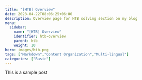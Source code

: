```yaml
---
title: "[HTB] Overview"
date: 2023-04-22T08:06:25+06:00
description: Overview page for HTB solving section on my blog
menu:
  sidebar:
    name: "[HTB] Overview"
    identifier: htb-overview
    parent: htb
    weight: 10
hero: images/htb.png
tags: ["Markdown","Content Organization","Multi-lingual"]
categories: ["Basic"]
---
```


This is a sample post
